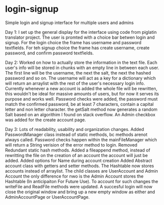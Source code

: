 # login-signup
Simple login and signup interface for multiple users and admins

Day 1:
I set up the general display for the interface using code from piglatin translator project. The user is promted with a choice bar betwen login and signup. For the login choice the frame has username and password textfields. For teh signup choice the frame has create username, create password, and confirm password textfields.

Day 2:
Worked on how to actually store the information in the text file. Each user's info will be stored in chunks with an empty line in between each user. The first line will be the username, the next the salt, the next the hashed password and so on. The username will act as a key for a dictionary which will return an arraylist with the rest of the user's necessary login info. Currently whenever a new account is added the whole file will be rewritten, this wouldn't be ideal for massive amounts of users, but for now it serves its purpose and works well.
Password checks were added, the password must match the confirmed password, be at least 7 characters, contain a capital letter and non letter character.
the getSalt method now generates a random Salt based on an algorithim I found on stack overflow.
An Admin checkbox was added for the create account page. 

Day 3:
Lots of readability, usability and organization changes.
Added PasswordManager class instead of static methods, bc methods arenot always called. Password checks happen within the mainFileManager which will return a String verision of the error method to login.
Removed Redundant static hash methods.
Added a fileappend method, instead of rewritting the file on the creation of an account the account will just be added.
Added options for Name during account creation
Added Abstract account class with getters and setter methods. The Hashtable now stores accounts instead of arraylist. The child classes are UserAccount and Admin Account the only difference for nwo is the Admin Account stores the Hashtable (In anticipaiton For Future Use). To account for such changes the writeFile and ReadFile methods were updated.
A succesful login will now close the original window and bring up a new empty window as either and AdminAccountPage or UserAccountPage.
